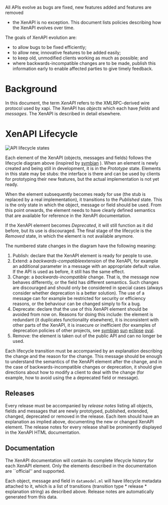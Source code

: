 All APIs evolve as bugs are fixed, new features added and features are removed
- the XenAPI is no exception. This document lists policies describing how the
XenAPI evolves over time.

The goals of XenAPI evolution are:
- to allow bugs to be fixed efficiently;
- to allow new, innovative features to be added easily;
- to keep old, unmodified clients working as much as possible; and
- where backwards-incompatible changes are to be made, publish this
  information early to enable affected parties to give timely feedback.

Background
==========

In this document, the term *XenAPI* refers to the XMLRPC-derived wire protocol
used by xapi. The XenAPI has *objects* which each have *fields* and
*messages*. The XenAPI is described in detail elsewhere.

XenAPI Lifecycle
================

![API lifecycle states](http://xapi-project.github.io/xen-api/doc/design/XenAPI-lifecycle.svg)

Each element of the XenAPI (objects, messages and fields) follows the lifecycle
diagram above (inspired by
[symbian](http://developer.symbian.org/wiki/index.php/Public_API_Change_Control_Process)
).
When an element is newly created and being still in development, it is in the
*Prototype* state. Elements in this state may be stubs: the interface is there
and can be used by clients for prototyping their new features, but the actual
implementation is not yet ready.

When the element subsequently becomes ready for use (the stub is replaced by a
real implementation), it transitions to the *Published* state. This is the only
state in which the object, message or field should be used. From this point
onwards, the element needs to have clearly defined semantics that are available
for reference in the XenAPI documentation.

If the XenAPI element becomes *Deprecated*, it will still function as it did
before, but its use is discouraged. The final stage of the lifecycle is the
*Removed* state, in which the element is not available anymore.

The numbered state changes in the diagram have the following meaning:

1. Publish: declare that the XenAPI element is ready for people to use.
2. Extend: a *backwards-compatible*extension of the XenAPI, for example an
   additional parameter in a message with an appropriate default value. If the
   API is used as before, it still has the same effect.
3. Change: a *backwards-incompatible* change. That is, the message now behaves
   differently, or the field has different semantics. Such changes are
   discouraged and should only be considered in special cases (always consider
   whether deprecation is a better solution). The use of a message can for
   example be restricted for security or efficiency reasons, or the behaviour
   can be changed simply to fix a bug.
4. Deprecate: declare that the use of this XenAPI element should be avoided from
   now on. Reasons for doing this include: the element is redundant (it
   duplicates functionality elsewhere), it is inconsistent with other parts of
   the XenAPI, it is insecure or inefficient (for examples of deprecation
   policies of other projects, see
   [symbian](http://developer.symbian.org/wiki/index.php/Public_API_Change_Control_Process)
   [sun](http://java.sun.com/j2se/1.4.2/docs/guide/misc/deprecation/deprecation.html)
   [eclipse](http://wiki.eclipse.org/Eclipse/API_Central/Deprecation_Policy)
   [oval](http://oval.mitre.org/language/about/deprecation.html).
5. Remove: the element is taken out of the public API and can no longer be used.

Each lifecycle transition must be accompanied by an explanation describing the
change and the reason for the change. This message should be enough to
understand the semantics of the XenAPI element after the change, and in the case
of backwards-incompatible changes or deprecation, it should give directions
about how to modify a client to deal with the change (for example, how to avoid
using the a deprecated field or message).

Releases
--------

Every release must be accompanied by *release notes* listing all objects, fields
and messages that are newly prototyped, published, extended, changed, deprecated
or removed in the release. Each item should have an explanation as implied
above,  documenting the new or changed XenAPI element. The release notes for
every release shall be prominently displayed in the XenAPI HTML documentation.

Documentation
-------------


The XenAPI documentation will contain its complete lifecycle history for each
XenAPI element. Only the elements described in the documentation are
``official'' and supported.

Each object, message and field in ```datamodel.ml``` will have lifecycle
metadata attached to it, which is a list of transitions (transition type *
release * explanation string) as described above. Release notes are automatically generated from this data.
